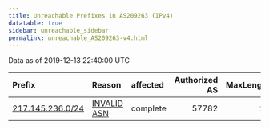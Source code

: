 ```yaml
---
title: Unreachable Prefixes in AS209263 (IPv4)
datatable: true
sidebar: unreachable_sidebar
permalink: unreachable_AS209263-v4.html
---
```


Data as of 2019-12-13 22:40:00 UTC


<div class="datatable-begin"></div>

| Prefix                                                     | Reason                                                                                                   | affected   |   Authorized AS |   MaxLength | Anchor                                         |   unreachable /24s |
|:-----------------------------------------------------------|:---------------------------------------------------------------------------------------------------------|:-----------|----------------:|------------:|:-----------------------------------------------|-------------------:|
| [217.145.236.0/24](https://stat.ripe.net/217.145.236.0/24) | [INVALID ASN](https://rpki-validator.ripe.net/announcement-preview?asn=AS209263&prefix=217.145.236.0/24) | complete   |           57782 |          24 | [RIPE](unreachable_RIPE_NCC_RPKI_Root-v4.html) |                  1 |

<div class="datatable-end"></div>